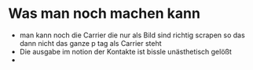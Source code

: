 # Was man noch machen kann

- man kann noch die Carrier die nur als Bild sind richtig scrapen so das dann nicht das ganze p tag als Carrier steht
- Die ausgabe im notion der Kontakte ist bissle unästhetisch gelößt
-
